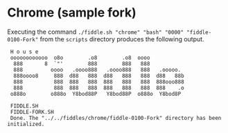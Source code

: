 Chrome (sample fork)
======

Executing the command `./fiddle.sh "chrome" "bash" "0000" "fiddle-0100-Fork"` from the `scripts` directory produces the following output.

     H o u s e
     oooooooooooo  o8o        .o8        .o8  oooo
      888       8  `"'        888        888   888
      888         oooo   .oooo888   .oooo888   888   .ooooo.
      888oooo8     888  d88   888  d88   888   888  d88   88b
      888          888  888   888  888   888   888  888ooo888
      888          888  888   888  888   888   888  888    .o
     o888o        o888o  Y8bod88P   Y8bod88P  o888o  Y8bod8P
     
     FIDDLE.SH
     FIDDLE-FORK.SH
     Done. The "../../fiddles/chrome/fiddle-0100-Fork" directory has been initialized.
      

